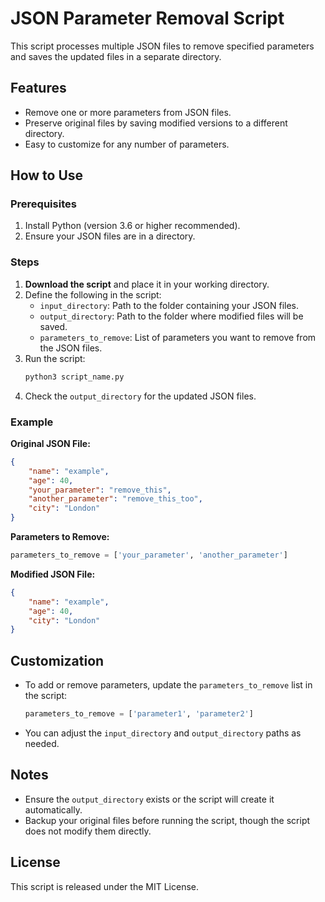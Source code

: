 
# JSON Parameter Removal Script

This script processes multiple JSON files to remove specified parameters and saves the updated files in a separate directory.

## Features
- Remove one or more parameters from JSON files.
- Preserve original files by saving modified versions to a different directory.
- Easy to customize for any number of parameters.

## How to Use

### Prerequisites
1. Install Python (version 3.6 or higher recommended).
2. Ensure your JSON files are in a directory.

### Steps
1. **Download the script** and place it in your working directory.
2. Define the following in the script:
    - `input_directory`: Path to the folder containing your JSON files.
    - `output_directory`: Path to the folder where modified files will be saved.
    - `parameters_to_remove`: List of parameters you want to remove from the JSON files.
3. Run the script:
    ```bash
    python3 script_name.py
    ```
4. Check the `output_directory` for the updated JSON files.

### Example
**Original JSON File:**
```json
{
    "name": "example",
    "age": 40,
    "your_parameter": "remove_this",
    "another_parameter": "remove_this_too",
    "city": "London"
}
```

**Parameters to Remove:**
```python
parameters_to_remove = ['your_parameter', 'another_parameter']
```

**Modified JSON File:**
```json
{
    "name": "example",
    "age": 40,
    "city": "London"
}
```

## Customization
- To add or remove parameters, update the `parameters_to_remove` list in the script:
    ```python
    parameters_to_remove = ['parameter1', 'parameter2']
    ```

- You can adjust the `input_directory` and `output_directory` paths as needed.

## Notes
- Ensure the `output_directory` exists or the script will create it automatically.
- Backup your original files before running the script, though the script does not modify them directly.

## License
This script is released under the MIT License.
